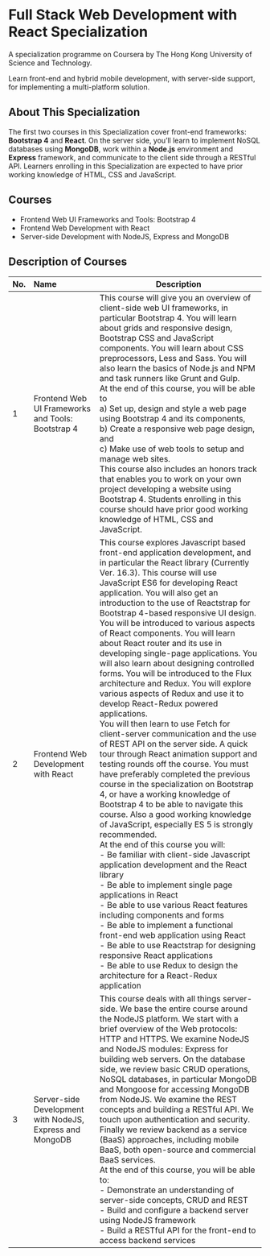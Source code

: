 # Full Stack Web Development with React Specialization

A specialization programme on Coursera by The Hong Kong University of Science and Technology.

Learn front-end and hybrid mobile development, with server-side support, for implementing a multi-platform solution.

## About This Specialization

The first two courses in this Specialization cover front-end frameworks: **Bootstrap 4** and **React**. On the server side, you’ll learn to implement NoSQL databases using **MongoDB**, work within a **Node.js** environment and **Express** framework, and communicate to the client side through a RESTful API. Learners enrolling in this Specialization are expected to have prior working knowledge of HTML, CSS and JavaScript.

## Courses

- Frontend Web UI Frameworks and Tools: Bootstrap 4
- Frontend Web Development with React
- Server-side Development with NodeJS, Express and MongoDB

## Description of Courses

| No.  | Name                                                     | Description                                                  |
| :--- | :------------------------------------------------------- | ------------------------------------------------------------ |
| 1    | Frontend Web UI Frameworks and Tools: Bootstrap 4        | This course will give you an overview of client-side web UI frameworks, in particular Bootstrap 4. You will learn about grids and responsive design, Bootstrap CSS and JavaScript components. You will learn about CSS preprocessors, Less and Sass. You will also learn the basics of Node.js and NPM and task runners like Grunt and Gulp.<br />At the end of this course, you will be able to <br />a) Set up, design and style a web page using Bootstrap 4 and its components, <br />b) Create a responsive web page design, and <br />c) Make use of web tools to setup and manage web sites. <br />This course also includes an honors track that enables you to work on your own project developing a website using Bootstrap 4. Students enrolling in this course should have prior good working knowledge of HTML, CSS and JavaScript. |
| 2    | Frontend Web Development with React                      | This course explores Javascript based front-end application development, and in particular the React library (Currently Ver. 16.3). This course will use JavaScript ES6 for developing React application. You will also get an introduction to the use of Reactstrap for Bootstrap 4-based responsive UI design. You will be introduced to various aspects of React components. You will learn about React router and its use in developing single-page applications. You will also learn about designing controlled forms. You will be introduced to the Flux architecture and Redux. You will explore various aspects of Redux and use it to develop React-Redux powered applications. <br />You will then learn to use Fetch for client-server communication and the use of REST API on the server side. A quick tour through React animation support and testing rounds off the course. You must have preferably completed the previous course in the specialization on Bootstrap 4, or have a working knowledge of Bootstrap 4 to be able to navigate this course. Also a good working knowledge of JavaScript, especially ES 5 is strongly recommended.<br />At the end of this course you will: <br />- Be familiar with client-side Javascript application development and the React library <br />- Be able to implement single page applications in React <br />- Be able to use various React features including components and forms <br />- Be able to implement a functional front-end web application using React <br />- Be able to use Reactstrap for designing responsive React applications <br />- Be able to use Redux to design the architecture for a React-Redux application |
| 3    | Server-side Development with NodeJS, Express and MongoDB | This course deals with all things server-side. We base the entire course around the NodeJS platform. We start with a brief overview of the Web protocols: HTTP and HTTPS. We examine NodeJS and NodeJS modules: Express for building web servers. On the database side, we review basic CRUD operations, NoSQL databases, in particular MongoDB and Mongoose for accessing MongoDB from NodeJS. We examine the REST concepts and building a RESTful API. We touch upon authentication and security. Finally we review backend as a service (BaaS) approaches, including mobile BaaS, both open-source and commercial BaaS services.<br />At the end of this course, you will be able to: <br />- Demonstrate an understanding of server-side concepts, CRUD and REST <br />- Build and configure a backend server using NodeJS framework <br />- Build a RESTful API for the front-end to access backend services |





